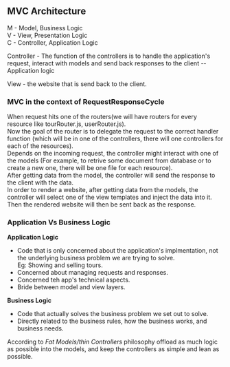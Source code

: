 ## MVC Architecture

M - Model, Business Logic  
V - View, Presentation Logic  
C - Controller, Application Logic

Controller - The function of the controllers is to handle the application's request, interact with models and send back responses to the client -- Application logic

View - the website that is send back to the client.

### MVC in the context of RequestResponseCycle

When request hits one of the routers(we will have routers for every resource like tourRouter.js, userRouter.js).  
Now the goal of the router is to delegate the request to the correct handler function (which will be in one of the controllers, there will one controllers for each of the resources).  
Depends on the incoming request, the controller might interact with one of the models (For example, to retrive some document from database or to create a new one, there will be one file for each resource).  
After getting data from the model, the controller will send the response to the client with the data.  
In order to render a website, after getting data from the models, the controller will select one of the view templates and inject the data into it. Then the rendered website will then be sent back as the response.

### Application Vs Business Logic

**Application Logic**

- Code that is only concerned about the application's implmentation, not the underlying business problem we are trying to solve.  
  Eg: Showing and selling tours.
- Concerned about managing requests and responses.
- Concerned teh app's technical aspects.
- Bride between model and view layers.

**Business Logic**

- Code that actually solves the business problem we set out to solve.
- Directly related to the business rules, how the business works, and business needs.

According to _Fat Models/thin Controllers_ philosophy offload as much logic as possible into the models, and keep the controllers as simple and lean as possible.
